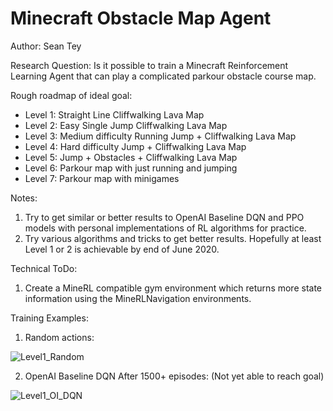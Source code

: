 # Minecraft Obstacle Map Agent
Author: Sean Tey

Research Question: Is it possible to train a Minecraft Reinforcement Learning Agent that can play a complicated parkour obstacle course map.

Rough roadmap of ideal goal:
* Level 1: Straight Line Cliffwalking Lava Map
* Level 2: Easy Single Jump Cliffwalking Lava Map
* Level 3: Medium difficulty Running Jump + Cliffwalking Lava Map
* Level 4: Hard difficulty Jump + Cliffwalking Lava Map
* Level 5: Jump + Obstacles + Cliffwalking Lava Map
* Level 6: Parkour map with just running and jumping
* Level 7: Parkour map with minigames

Notes: 
1. Try to get similar or better results to OpenAI Baseline DQN and PPO models with personal implementations of RL algorithms for practice.
2. Try various algorithms and tricks to get better results. Hopefully at least Level 1 or 2 is achievable by end of June 2020.

Technical ToDo: 
1. Create a MineRL compatible gym environment which returns more state information using the MineRLNavigation environments.

Training Examples:

1. Random actions:

![Level1_Random](./assets/level1_random.GIF)

2. OpenAI Baseline DQN After 1500+ episodes: (Not yet able to reach goal)

![Level1_OI_DQN](./assets/level1_oi_dqn_base_1500eps.GIF)
